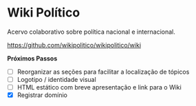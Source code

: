 # Wiki Político
Acervo colaborativo sobre política nacional e internacional.

https://github.com/wikipolitico/wikipolitico/wiki

**Próximos Passos**
- [ ] Reorganizar as seções para facilitar a localização de tópicos
- [ ] Logotipo / identidade visual
- [ ] HTML estático com breve apresentação e link para o Wiki
- [X] Registrar domínio